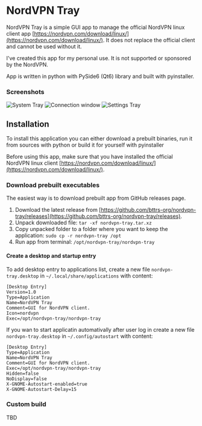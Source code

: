 # NordVPN Tray

NordVPN Tray is a simple GUI app to manage the official NordVPN linux client
app [https://nordvpn.com/download/linux/](https://nordvpn.com/download/linux/). It does not replace the official
client and cannot be used without it.

I've created this app for my personal use. It is not supported or sponsored by the NordVPN.

App is written in python with PySide6 (Qt6) library and built with pyinstaller.

### Screenshots

![System Tray](https://raw.github.com/bttrs-org/nordvpn-tray/main/screenshots/tray.png "System Tray")
![Connection window](https://raw.github.com/bttrs-org/nordvpn-tray/main/screenshots/connection.png "Connection window")
![Settings Tray](https://raw.github.com/bttrs-org/nordvpn-tray/main/screenshots/settings.png "Settings window")

## Installation

To install this application you can either download a prebuilt binaries, run it from sources with python or build it for
yourself with pyinstaller

Before using this app, make sure that you have installed the official NordVPN linux
client [https://nordvpn.com/download/linux/](https://nordvpn.com/download/linux/).

### Download prebuilt executables

The easiest way is to download prebuilt app from GitHub releases page.

1. Download the latest release
   from [https://github.com/bttrs-org/nordvpn-tray/releases](https://github.com/bttrs-org/nordvpn-tray/releases).
2. Unpack downloaded file: `tar -xf nordvpn-tray.tar.xz`
3. Copy unpacked folder to a folder where you want to keep the application: `sudo cp -r nordvpn-tray /opt`
4. Run app from terminal: `/opt/nordvpn-tray/nordvpn-tray`

#### Create a desktop and startup entry

To add desktop entry to applications list, create a new file `nordvpn-tray.desktop` in `~/.local/share/applications`
with content:

```
[Desktop Entry]
Version=1.0
Type=Application
Name=NordVPN Tray
Comment=GUI for NordVPN client.
Icon=nordvpn
Exec=/opt/nordvpn-tray/nordvpn-tray
```

If you wan to start applicatin automativally after user log in create a new file `nordvpn-tray.desktop`
in `~/.config/autostart` with content:

```
[Desktop Entry]
Type=Application
Name=NordVPN Tray
Comment=GUI for NordVPN client.
Exec=/opt/nordvpn-tray/nordvpn-tray
Hidden=false
NoDisplay=false
X-GNOME-Autostart-enabled=true
X-GNOME-Autostart-Delay=15
```

### Custom build

TBD
